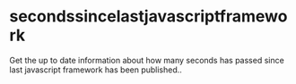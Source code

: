 # secondssincelastjavascriptframework
Get the up to date information about how many seconds has passed since last javascript framework has been published..
